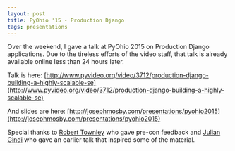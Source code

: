```yaml
---
layout: post
title: PyOhio '15 - Production Django
tags: presentations
---
```


Over the weekend, I gave a talk at PyOhio 2015 on Production Django applications. Due to the tireless efforts of the video staff, that talk is already available online less than 24 hours later.

Talk is here: [http://www.pyvideo.org/video/3712/production-django-building-a-highly-scalable-se](http://www.pyvideo.org/video/3712/production-django-building-a-highly-scalable-se)

And slides are here: [http://josephmosby.com/presentations/pyohio2015](http://josephmosby.com/presentations/pyohio2015)

Special thanks to [Robert Townley](http://roberttownley.com/) who gave pre-con feedback and [Julian Gindi](http://juliangindi.com/) who gave an earlier talk that inspired some of the material. 
